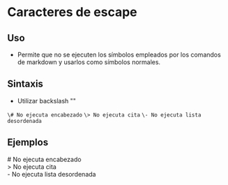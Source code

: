 # Caracteres de escape

## Uso

- Permite que no se ejecuten los símbolos empleados por los comandos de markdown y usarlos como símbolos normales.

## Sintaxis

- Utilizar backslash "\"

`\# No ejecuta encabezado`
`\> No ejecuta cita`
`\- No ejecuta lista desordenada`

## Ejemplos

\# No ejecuta encabezado\
\> No ejecuta cita\
\- No ejecuta lista desordenada
